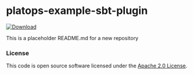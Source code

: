 
# platops-example-sbt-plugin

 [ ![Download](https://api.bintray.com/packages/hmrc/sbt-plugin-releases/platops-example-sbt-plugin/images/download.svg) ](https://bintray.com/hmrc/sbt-plugin-releases/platops-example-sbt-plugin/_latestVersion)

This is a placeholder README.md for a new repository

### License

This code is open source software licensed under the [Apache 2.0 License]("http://www.apache.org/licenses/LICENSE-2.0.html").

